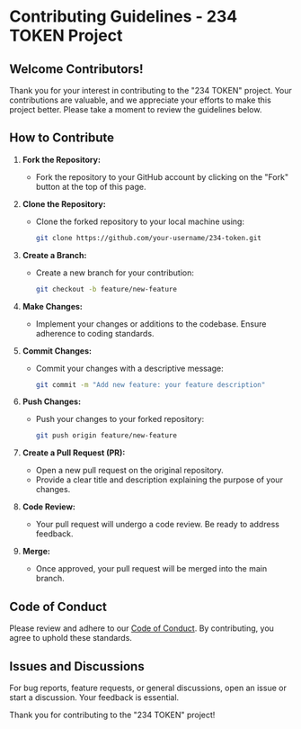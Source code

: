 # Contributing Guidelines - 234 TOKEN Project

## Welcome Contributors!

Thank you for your interest in contributing to the "234 TOKEN" project. Your contributions are valuable, and we appreciate your efforts to make this project better. Please take a moment to review the guidelines below.

## How to Contribute

1. **Fork the Repository:**
   - Fork the repository to your GitHub account by clicking on the "Fork" button at the top of this page.

2. **Clone the Repository:**
   - Clone the forked repository to your local machine using:
     ```bash
     git clone https://github.com/your-username/234-token.git
     ```

3. **Create a Branch:**
   - Create a new branch for your contribution:
     ```bash
     git checkout -b feature/new-feature
     ```

4. **Make Changes:**
   - Implement your changes or additions to the codebase. Ensure adherence to coding standards.

5. **Commit Changes:**
   - Commit your changes with a descriptive message:
     ```bash
     git commit -m "Add new feature: your feature description"
     ```

6. **Push Changes:**
   - Push your changes to your forked repository:
     ```bash
     git push origin feature/new-feature
     ```

7. **Create a Pull Request (PR):**
   - Open a new pull request on the original repository.
   - Provide a clear title and description explaining the purpose of your changes.

8. **Code Review:**
   - Your pull request will undergo a code review. Be ready to address feedback.

9. **Merge:**
   - Once approved, your pull request will be merged into the main branch.

## Code of Conduct

Please review and adhere to our [Code of Conduct](CODE_OF_CONDUCT.md). By contributing, you agree to uphold these standards.

## Issues and Discussions

For bug reports, feature requests, or general discussions, open an issue or start a discussion. Your feedback is essential.

Thank you for contributing to the "234 TOKEN" project!
